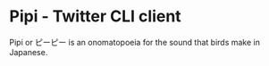 # Pipi - Twitter CLI client

Pipi or ピーピー is an onomatopoeia for the sound that birds make in Japanese.
